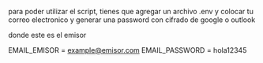 para poder utilizar el script, tienes que agregar un archivo .env y colocar tu correo electronico y generar una password con cifrado de google o outlook

donde este es el emisor 

EMAIL_EMISOR = example@emisor.com
EMAIL_PASSWORD = hola12345